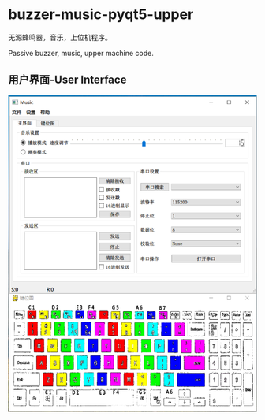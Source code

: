 # buzzer-music-pyqt5-upper
无源蜂鸣器，音乐，上位机程序。

Passive buzzer, music, upper machine code.

## 用户界面-User Interface

![screenshot](https://github.com/wjroo/buzzer-music-pyqt5-upper/blob/main/screenshot.png?raw=true)

